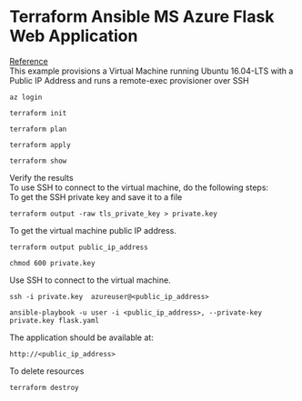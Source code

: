 # Terraform Ansible MS Azure Flask Web Application
[Reference](https://github.com/hashicorp/terraform-provider-azurerm/tree/main/examples/virtual-machines/virtual_machine/provisioners/linux)<br/>
This example provisions a Virtual Machine running Ubuntu 16.04-LTS with a Public IP Address and runs a remote-exec provisioner over SSH<br>
``` 
az login
```
```
terraform init
```
```
terraform plan 
```
```
terraform apply
```
```
terraform show
```
Verify the results<br/>
To use SSH to connect to the virtual machine, do the following steps:<br/>
To get the SSH private key and save it to a file
```
terraform output -raw tls_private_key > private.key 
```
To get the virtual machine public IP address.
```
terraform output public_ip_address
```
```
chmod 600 private.key 
```
Use SSH to connect to the virtual machine.
```
ssh -i private.key  azureuser@<public_ip_address>
```
```
ansible-playbook -u user -i <public_ip_address>, --private-key private.key flask.yaml
```
The application should be available at:
```
http://<public_ip_address>
```
To delete resources
```
terraform destroy
```


